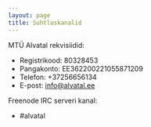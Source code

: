 ```yaml
---
layout: page
title: Suhtluskanalid
---
```


MTÜ Alvatal rekvisiidid:

* Registrikood: 80328453
* Pangakonto: EE362200221055871209
* Telefon: +37256656134
* E-post: info@alvatal.ee

Freenode IRC serveri kanal:

* &#35;alvatal
